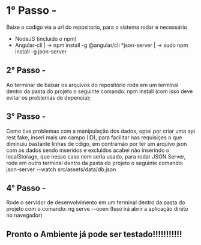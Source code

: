 # 1° Passo -
Baixe o codigo via a url do repositorio, para o sistema rodar é necessário
* NodeJS (incluido o npm)
* Angular-cli | -> npm install -g @angular/cli
*json-server | -> sudo npm install -g json-server

## 2° Passo -
Ao terminar de baixar os arquivos do repositório rode em um terminal dentro da pasta do projeto o seguinte comando:
npm install (com isso deve evitar os problemas de depencia);

## 3° Passo -
Como tive problemas com a manipulação dos dados, optei por criar uma api rest fake, inseri mais um campo (ID), para facilitar nas requisiçes o que diminuiu bastante linhas de cdigo, em contramão por ter um arquivo json com os dados sendo inseridos e excluidos acabei não inserindo o localStorage, que nesse caso nem seria usado, para rodar JSON Server, rode em outro terminal dentro da pasta do projeto o seguinte comando:
json-server --watch src/assets/data/db.json

## 4° Passo -
Rode o servidor de desenvolvimento em um terminal dentro da pasta do projeto com o comando:
ng serve --open (Isso irá abrir a aplicação direto no navegador)

## Pronto o Ambiente já pode ser testado!!!!!!!!!!!

